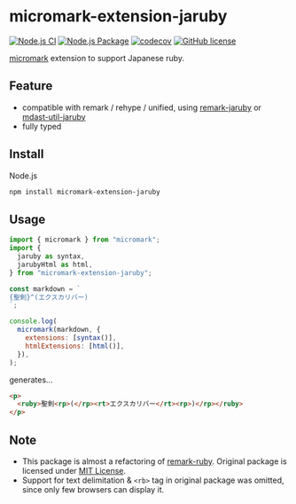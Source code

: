 # micromark-extension-jaruby

[![Node.js CI](https://github.com/haxibami/micromark-extension-jaruby/actions/workflows/node.js.yml/badge.svg)](https://github.com/haxibami/micromark-extension-jaruby/actions/workflows/node.js.yml)
[![Node.js Package](https://github.com/haxibami/micromark-extension-jaruby/actions/workflows/npm-publish.yml/badge.svg)](https://github.com/haxibami/micromark-extension-jaruby/actions/workflows/npm-publish.yml)
[![codecov](https://codecov.io/gh/haxibami/micromark-extension-jaruby/branch/main/graph/badge.svg?token=T1MNL1L1O7)](https://codecov.io/gh/haxibami/micromark-extension-jaruby)
[![GitHub license](https://img.shields.io/github/license/haxibami/micromark-extension-jaruby)](https://github.com/haxibami/micromark-extension-jaruby/blob/main/LICENSE)

[micromark](https://github.com/micromark/micromark) extension to support Japanese ruby.

## Feature

- compatible with remark / rehype / unified, using [remark-jaruby](https://github.com/haxibami/remark-jaruby) or [mdast-util-jaruby](https://github.com/haxibami/mdast-util-jaruby)
- fully typed

## Install

Node.js

```sh
npm install micromark-extension-jaruby
```

## Usage

```js
import { micromark } from "micromark";
import {
  jaruby as syntax,
  jarubyHtml as html,
} from "micromark-extension-jaruby";

const markdown = `
{聖剣}^(エクスカリバー)
`;

console.log(
  micromark(markdown, {
    extensions: [syntax()],
    htmlExtensions: [html()],
  }),
);
```

generates...

```html
<p>
  <ruby>聖剣<rp>(</rp><rt>エクスカリバー</rt><rp>)</rp></ruby>
</p>
```

## Note

- This package is almost a refactoring of [remark-ruby](https://github.com/laysent/remark-ruby). Original package is licensed under [MIT License](https://github.com/laysent/remark-ruby/blob/a5d2ec31cf4750e003890204ea43a71607d5e4d8/LICENSE).
- Support for text delimitation & `<rb>` tag in original package was omitted, since only few browsers can display it.
